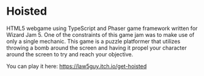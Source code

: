 # Hoisted
HTML5 webgame using TypeScript and Phaser game framework written for Wizard Jam 5. One of the constraints of this game jam was to make use of only a single mechanic. This game is a puzzle platformer that utilizes throwing a bomb around the screen and having it propel your character around the screen to try and reach your objective.

You can play it here: https://law5guy.itch.io/get-hoisted
